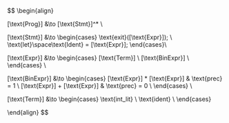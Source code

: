 $$
\begin{align}

[\text{Prog}] &\to [\text{Stmt}]^* \\

[\text{Stmt}] &\to 
	\begin{cases}
		\text{exit}([\text{Expr}]); \\
		\text{let}\space\text{Ident} = [\text{Expr}];
	\end{cases}\\

[\text{Expr}] &\to 
	\begin{cases}
		[\text{Term}] \\
        [\text{BinExpr}] \\
	\end{cases} \\

[\text{BinExpr}] &\to 
    \begin{cases}
         [\text{Expr}] * [\text{Expr}] & \text{prec} = 1 \\
         [\text{Expr}] + [\text{Expr}] & \text{prec} = 0 \\
    \end{cases} \\

 [\text{Term}] &\to 
   \begin{cases}
        \text{int\_lit} \\
        \text{ident} \\
   \end{cases}

\end{align}
$$
